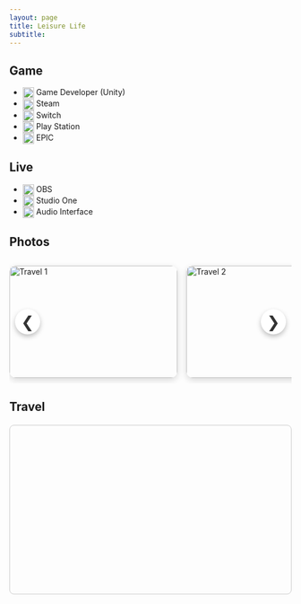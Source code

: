 ```yaml
---
layout: page
title: Leisure Life
subtitle: 
---
```

## Game
- <img src="../img/unity.png" alt="Unity" style="height: 20px; vertical-align: middle;"> Game Developer (Unity)
- <img src="../img/steam.png" alt="Steam" style="height: 20px; vertical-align: middle;"> Steam
- <img src="../img/nintendo-switch.png.png" alt="Switch" style="height: 20px; vertical-align: middle;"> Switch
- <img src="../img/ps.png" alt="Play Station" style="height: 20px; vertical-align: middle;"> Play Station
- <img src="../img/epic.png" alt="EPIC" style="height: 20px; vertical-align: middle;"> EPIC


## Live
- <img src="../img/obs-studio.png" alt="OBS" style="height: 20px; vertical-align: middle;"> OBS
- <img src="../img/studio-one.png" alt="Studio One" style="height: 20px; vertical-align: middle;"> Studio One
- <img src="../img/audio-interface.png" alt="Audio Interface" style="height: 20px; vertical-align: middle;"> Audio Interface

## Photos
<style>
.carousel-wrapper {
  position: relative;
  width: 100%;
  overflow: hidden;
  margin: 20px 0;
}

.carousel {
  display: flex;
  gap: 1rem;
  overflow-x: auto;
  scroll-behavior: smooth;
  padding: 10px 0;
}
.carousel::-webkit-scrollbar {
  display: none;
}

.carousel-item {
  flex: 0 0 300px;
  height: 200px;
  border-radius: 12px;
  overflow: hidden;
  box-shadow: 0 4px 12px rgba(0,0,0,0.15);
}
.carousel-item img {
  width: 100%;
  height: 100%;
  object-fit: cover;
  display: block;
}

/* 更现代的按钮样式 */
.carousel-btn {
  position: absolute;
  top: 50%;
  transform: translateY(-50%);
  background: #ffffff;
  border: none;
  color: #333;
  font-size: 28px;
  width: 45px;
  height: 45px;
  border-radius: 50%;
  box-shadow: 0 4px 8px rgba(0,0,0,0.25);
  cursor: pointer;
  transition: background 0.3s, transform 0.2s;
  display: flex;
  align-items: center;
  justify-content: center;
  z-index: 10;
}
.carousel-btn:hover {
  background: #f2f2f2;
  transform: translateY(-50%) scale(1.1);
}
.carousel-btn.prev { left: 10px; }
.carousel-btn.next { right: 10px; }
</style>

<div class="carousel-wrapper">
  <button class="carousel-btn prev" id="btnPrev">&#10094;</button>
  <div class="carousel" id="imageCarousel">
    <div class="carousel-item"><img src="../img/trip/1.jpg" alt="Travel 1"></div>
    <div class="carousel-item"><img src="../img/trip/2.jpg" alt="Travel 2"></div>
    <div class="carousel-item"><img src="../img/trip/3.jpg" alt="Travel 3"></div>
    <div class="carousel-item"><img src="../img/trip/4.jpg" alt="Travel 4"></div>
    <div class="carousel-item"><img src="../img/trip/5.jpg" alt="Travel 5"></div>
    <div class="carousel-item"><img src="../img/trip/6.jpg" alt="Travel 6"></div>
    <div class="carousel-item"><img src="../img/trip/7.jpg" alt="Travel 7"></div>
  </div>
  <button class="carousel-btn next" id="btnNext">&#10095;</button>
</div>

<script>
document.addEventListener("DOMContentLoaded", function () {
  const carousel = document.getElementById('imageCarousel');
  const scrollAmount = 320;

  document.getElementById('btnPrev').addEventListener('click', () => {
    carousel.scrollBy({ left: -scrollAmount, behavior: 'smooth' });
  });

  document.getElementById('btnNext').addEventListener('click', () => {
    carousel.scrollBy({ left: scrollAmount, behavior: 'smooth' });
  });
});
</script>




## Travel
<!-- Leaflet CSS & JS -->
<link rel="stylesheet" href="https://unpkg.com/leaflet/dist/leaflet.css" />
<script src="https://unpkg.com/leaflet/dist/leaflet.js"></script>

<!-- 地图容器 -->
<div id="travel-map" style="height: 300px; margin: 20px 0; border: 1px solid #ccc; border-radius: 8px;"></div>

<script>
// 初始化地图并设置中心点和缩放等级
var map = L.map('travel-map').setView([20.0, 0.0], 2);

// 加载 OpenStreetMap 图层
L.tileLayer('https://{s}.tile.openstreetmap.org/{z}/{x}/{y}.png', {
  attribution: 'Map data © <a href="https://openstreetmap.org">OpenStreetMap</a> contributors'
}).addTo(map);

// 添加旅游足迹标记点
var places = [
  { name: "New York, USA", coords: [40.7128, -74.0060] },
  { name: "Tokyo, Japan", coords: [35.6762, 139.6503] },
  { name: "Paris, France", coords: [48.8566, 2.3522] },
  { name: "Honolulu, Hawaii", coords: [21.3069, -157.8583] }
];

places.forEach(function(place) {
  L.marker(place.coords).addTo(map)
    .bindPopup(`<b>${place.name}</b>`);
});
</script>

